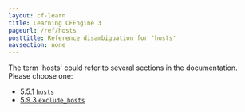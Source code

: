 ```yaml
---
layout: cf-learn
title: Learning CFEngine 3
pageurl: /ref/hosts
posttitle: Reference disambiguation for 'hosts'
navsection: none
---
```


The term 'hosts' could refer to several sections in the documentation. Please choose one:

- [5.5.1 <code>hosts</code>](https://cfengine.com/manuals/cf3-reference.html#hosts-in-runagent)
- [5.9.3 <code>exclude_hosts</code>](https://cfengine.com/manuals/cf3-reference.html#exclude_hosts-in-hub)
